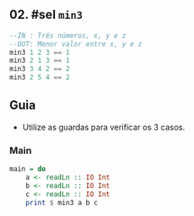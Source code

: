 ## 02. #sel `min3`
```hs
--IN : Três números, x, y e z
--OUT: Menor valor entre x, y e z
min3 1 2 3 == 1
min3 2 1 3 == 1
min3 3 4 2 == 2
min3 2 5 4 == 2
```

## Guia
- Utilize as guardas para verificar os 3 casos.

<!--MAIN_BEGIN-->
### Main
```hs
main = do
    a <- readLn :: IO Int
    b <- readLn :: IO Int
    c <- readLn :: IO Int
    print $ min3 a b c

```
<!--MAIN_END-->
